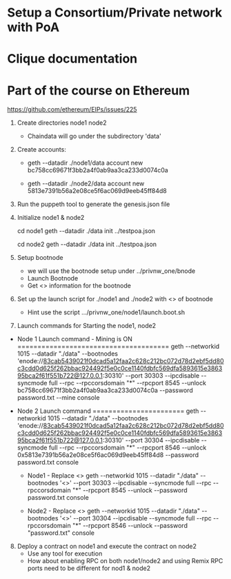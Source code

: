# Setup a Consortium/Private network with PoA
# Clique documentation
# Part of the course on Ethereum

https://github.com/ethereum/EIPs/issues/225


1. Create directories node1   node2
    * Chaindata will go under the subdirectory 'data'
2. Create accounts:
    * geth --datadir ./node1/data  account new
    bc758cc69671f3bb2a4f0ab9aa3ca233d0074c0a

    * geth --datadir ./node2/data  account new
    5813e7391b56a2e08ce5f6ac069d9eeb45ff84d8

3. Run the puppeth tool to generate the genesis.json file

4. Initialize node1 & node2

   cd node1
   geth --datadir ./data init ../testpoa.json

   cd node2
   geth --datadir ./data init ../testpoa.json

5. Setup bootnode 
   * we will use the bootnode setup under ../privnw_one/bnode
   * Launch Bootnode
   * Get <<enode>> information for the bootnode

6. Set up the launch script for ./node1 and ./node2 with <<enode>> of bootnode
   * Hint use the script .../privnw_one/node1/launch.boot.sh

7. Launch commands for Starting the node1, node2

* Node 1 Launch command - Mining is ON
======================================
geth --networkid 1015 --datadir "./data" --bootnodes 'enode://83cab5439021f0dcad5a12faa2c628c212bc072d78d2ebf5dd80c3cdd0d625f262bbac924492f5e0c0ce1140fdbfc569dfa5893615e386395bca2f61f551b722@127.0.0.1:30310'  --port  30303 --ipcdisable --syncmode full --rpc --rpccorsdomain "*" --rpcport 8545 --unlock bc758cc69671f3bb2a4f0ab9aa3ca233d0074c0a --password password.txt --mine console

* Node 2 Launch command
=======================
geth --networkid 1015 --datadir "./data" --bootnodes 'enode://83cab5439021f0dcad5a12faa2c628c212bc072d78d2ebf5dd80c3cdd0d625f262bbac924492f5e0c0ce1140fdbfc569dfa5893615e386395bca2f61f551b722@127.0.0.1:30310'  --port  30304 --ipcdisable --syncmode full --rpc --rpccorsdomain "*" --rpcport 8546 --unlock 0x5813e7391b56a2e08ce5f6ac069d9eeb45ff84d8 --password password.txt   console


    * Node1 - Replace <<enode>>
    geth --networkid 1015 --datadir "./data" --bootnodes '<<enode>>'  --port  30303 --ipcdisable --syncmode full --rpc --rpccorsdomain "*" --rpcport 8545 --unlock --password password.txt console 

    * Node2 - Replace <<enode>>
    geth --networkid 1015 --datadir "./data" --bootnodes '<<enode>>'  --port  30304 --ipcdisable --syncmode full --rpc --rpccorsdomain "*" --rpcport 8546 --unlock --password "password.txt" console 

8. Deploy a contract on node1 and execute the contract on node2
   * Use any tool for execution
   * How about enabling RPC on both node1/node2 and using Remix 
     RPC ports need to be different for nod1 & node2
   